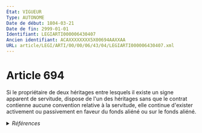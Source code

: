```yaml
---
État: VIGUEUR
Type: AUTONOME
Date de début: 1804-03-21
Date de fin: 2999-01-01
Identifiant: LEGIARTI000006430407
Ancien identifiant: ACAXXXXXXXX5X00694AAXXAA
URL: article/LEGI/ARTI/00/00/06/43/04/LEGIARTI000006430407.xml
---
```


<h1>Article 694</h1>

Si le propriétaire de deux héritages entre lesquels il existe un signe apparent
de servitude, dispose de l'un des héritages sans que le contrat contienne aucune
convention relative à la servitude, elle continue d'exister activement ou
passivement en faveur du fonds aliéné ou sur le fonds aliéné.


<details>
  <summary><em>Références</em></summary>

  <h2>Références faites par l'article</h2>
  
  <ul>
    <li>
      CODIFICATION source Loi 1804-01-31
    </li>
    <li>
      CREATION source Loi 1804-01-31 promulguée le 10 février 1804
    </li>
  </ul>
</details>
